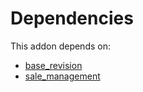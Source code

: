 # Dependencies

This addon depends on:

- [base_revision](../../odoo-bringout-oca-server-ux-base_revision)
- [sale_management](../../odoo-bringout-oca-ocb-sale_management)
